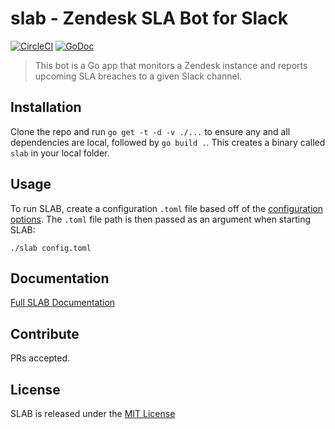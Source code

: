# slab - Zendesk SLA Bot for Slack

[![CircleCI](https://circleci.com/gh/TylerConlee/slab.svg?style=svg)](https://circleci.com/gh/TylerConlee/slab)
[![GoDoc](https://godoc.org/github.com/TylerConlee/slab?status.svg)](https://godoc.org/github.com/TylerConlee/slab)

> This bot is a Go app that monitors a Zendesk instance and reports upcoming SLA breaches to a given Slack channel. 

## Installation
Clone the repo and run `go get -t -d -v ./...` to ensure any and all dependencies are local, followed by `go build .`. This creates a binary called `slab` in your local folder. 

## Usage
To run SLAB, create a configuration `.toml` file based off of the [configuration options](https://github.com/TylerConlee/slab/wiki/Configuring-SLAB). The `.toml` file path is then passed as an argument when starting SLAB:

```
./slab config.toml
```

## Documentation

[Full SLAB Documentation](https://github.com/TylerConlee/slab/wiki)

## Contribute

PRs accepted. 

## License
SLAB is released under the [MIT License](https://github.com/TylerConlee/slab/blob/master/LICENSE.md)